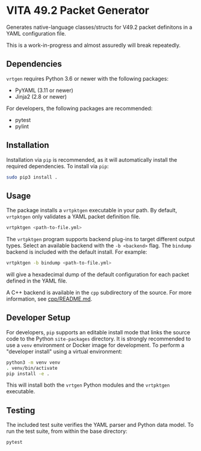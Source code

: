 # VITA 49.2 Packet Generator

Generates native-language classes/structs for V49.2 packet definitons in a YAML configuration file.

This is a work-in-progress and almost assuredly will break repeatedly.

## Dependencies

`vrtgen` requires Python 3.6 or newer with the following packages:

* PyYAML (3.11 or newer)
* Jinja2 (2.8 or newer)

For developers, the following packages are recommended:

* pytest
* pylint

## Installation

Installation via `pip` is recommended, as it will automatically install the required dependencies.
To install via `pip`:

```sh
sudo pip3 install .
```

## Usage

The package installs a `vrtpktgen` executable in your path.
By default, `vrtpktgen` only validates a YAML packet definition file.

```sh
vrtpktgen <path-to-file.yml>
```

The `vrtpktgen` program supports backend plug-ins to target different output types.
Select an available backend with the `-b <backend>` flag.
The `bindump` backend is included with the default install.
For example:

```sh
vrtpktgen -b bindump <path-to-file.yml>
```

will give a hexadecimal dump of the default configuration for each packet defined in the YAML file.

A C++ backend is available in the `cpp` subdirectory of the source.
For more information, see [cpp/README.md](./cpp/README.md).

## Developer Setup

For developers, `pip` supports an editable install mode that links the source code to the Python `site-packages` directory.
It is strongly recommended to use a `venv` environment or Docker image for development.
To perform a "developer install" using a virtual environment:

```sh
python3 -m venv venv
. venv/bin/activate
pip install -e .
```

This will install both the `vrtgen` Python modules and the `vrtpktgen` executable.

## Testing

The included test suite verifies the YAML parser and Python data model.
To run the test suite, from within the base directory:

```sh
pytest
```
